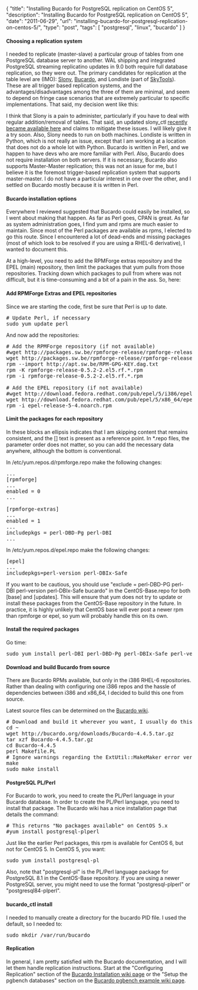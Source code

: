{
  "title": "Installing Bucardo for PostgreSQL replication on CentOS 5",
  "description": "Installing Bucardo for PostgreSQL replication on CentOS 5",
  "date": "2011-06-29",
  "url": "installing-bucardo-for-postgresql-replication-on-centos-5/",
  "type": "post",
  "tags": [
    "postgresql",
    "linux",
    "bucardo"
  ]
}
#### Choosing a replication system

I needed to replicate (master-slave) a particular group of tables from one PostgreSQL database server to another.  WAL shipping and integrated PostgreSQL streaming replicatino updates in 9.0 both require full database replication, so they were out.  The primary candidates for replication at the table level are (IMO): [Slony](http://slony.info/), [Bucardo](http://bucardo.org/wiki/Bucardo), and Londiste (part of [SkyTools](http://pgfoundry.org/projects/skytools)).   These are all trigger based replication systems, and the advantages/disadvantages among the three of them are minimal, and seem to depend on fringe case scenarios that are extremely particular to specific implementations.  That said, my decision went like this:

I think that Slony is a pain to administer, particularly if you have to deal with regular addition/removal of tables.  That said, an updated slony_ctl [recently became available here](http://pgfoundry.org/projects/slony1-ctl/) and claims to mitigate these issues.  I will likely give it a try soon.  Also, Slony needs to run on both machines.  Londiste is written in Python, which is not really an issue, except that I am working at a location that does not do a whole lot with Python.  Bucardo is written in Perl, and we happen to have devs who are more familiar with Perl.  Also, Bucardo does not require installation on both servers.  If it is necessary, Bucardo also supports Master-Master replication; this was not an issue for me, but I believe it is the foremost trigger-based replication system that supports master-master.  I do not have a particular interest in one over the other, and I settled on Bucardo mostly because it is written in Perl.

#### Bucardo installation options

Everywhere I reviewed suggested that Bucardo could easily be installed, so I went about making that happen.  As far as Perl goes, CPAN is great.  As far as system administration goes, I find yum and rpms are much easier to maintain.  Since most of the Perl packages are available as rpms, I elected to go this route.  Since I encountered a lot of dead-ends and missing packages (most of which look to be resolved if you are using a RHEL-6 derivative), I wanted to document this.

At a high-level, you need to add the RPMForge extras repository and the EPEL (main) repository, then limit the packages that yum pulls from those repositories.  Tracking down which packages to pull from where was not difficult, but it is time-consuming and a bit of a pain in the ass.  So, here:

#### Add RPMForge Extras and EPEL repositories

Since we are starting the code, first be sure that Perl is up to date.

<pre>
# Update Perl, if necessary
sudo yum update perl
</pre>

And now add the repositories:

<pre>
# Add the RPMForge repository (if not available)
#wget http://packages.sw.be/rpmforge-release/rpmforge-release-0.5.2-2.el5.rf.i386.rpm
wget http://packages.sw.be/rpmforge-release/rpmforge-release-0.5.2-2.el5.rf.x86_64.rpm
rpm --import http://apt.sw.be/RPM-GPG-KEY.dag.txt
rpm -K rpmforge-release-0.5.2-2.el5.rf.*.rpm
rpm -i rpmforge-release-0.5.2-2.el5.rf.*.rpm

# Add the EPEL repository (if not available)
#wget http://download.fedora.redhat.com/pub/epel/5/i386/epel-release-5-4.noarch.rpm
wget http://download.fedora.redhat.com/pub/epel/5/x86_64/epel-release-5-4.noarch.rpm
rpm -i epel-release-5-4.noarch.rpm
</pre>

#### Limit the packages for each repository

In these blocks an ellipsis indicates that I am skipping content that remains consistent, and the [<REPO>] text is present as a reference point.  In *.repo files, the parameter order does not matter, so you can add the necessary data anywhere, although the bottom is conventional.

In /etc/yum.repos.d/rpmforge.repo make the following changes:

<pre>
...
[rpmforge]
...
enabled = 0
...

[rpmforge-extras]
...
enabled = 1
...
includepkgs = perl-DBD-Pg perl-DBI
...
</pre>

In /etc/yum.repos.d/epel.repo make the following changes:

<pre>
[epel]
...
includepkgs=perl-version perl-DBIx-Safe
</pre>

If you want to be cautious, you should use "exclude = perl-DBD-PG perl-DBI perl-version perl-DBIx-Safe bucardo" in the CentOS-Base.repo for both [base] and [updates].  This will ensure that yum does not try to update or install these packages from the CentOS-Base repository in the future.  In practice, it is highly unlikely that CentOS base will ever post a newer rpm than rpmforge or epel, so yum will probably handle this on its own.

#### Install the required packages

Go time:

<pre>
sudo yum install perl-DBI perl-DBD-Pg perl-DBIx-Safe perl-version
</pre>

#### Download and build Bucardo from source

There are Bucardo RPMs available, but only in the i386 RHEL-6 repositories.  Rather than dealing with configuring one i386 repos and the hassle of dependencies between i386 and x86_64, I decided to build this one from source.

Latest source files can be determined on the [Bucardo wiki](http://bucardo.org/wiki/Bucardo#Obtaining_Bucardo).

<pre>
# Download and build it wherever you want, I usually do this in my home directory
cd ~
wget http://bucardo.org/downloads/Bucardo-4.4.5.tar.gz
tar xzf Bucardo-4.4.5.tar.gz
cd Bucardo-4.4.5
perl Makefile.PL
# Ignore warnings regarding the ExtUtil::MakeMaker error version
make
sudo make install
</pre>

#### PostgreSQL PL/Perl

For Bucardo to work, you need to create the PL/Perl language in your Bucardo database.  In order to create the PL/Perl language, you need to install that package.  The Bucardo wiki has a nice installation page that details the command:

<pre>
# This returns "No packages available" on CentOS 5.x
#yum install postgresql-plperl
</pre>

Just like the earlier Perl packages, this rpm is available for CentOS 6, but not for CentOS 5\.  In CentOS 5, you want:

<pre>
sudo yum install postgresql-pl
</pre>

Also, note that "postgresql-pl" is the PL/Perl language package for PostgreSQL 8.1 in the CentOS-Base repository.  If you are using a newer PostgreSQL server, you might need to use the format "postgresql-plperl" or "postgresql84-plperl".

#### bucardo_ctl install

I needed to manually create a directory for the bucardo PID file.  I used the default, so I needed to:

<pre>
sudo mkdir /var/run/bucardo
</pre>

#### Replication

In general, I am pretty satisfied with the Bucardo documentation, and I will let them handle replication instructions.  Start at the "Configuring Replication" section of the [Bucardo Installation wiki page](http://bucardo.org/wiki/Bucardo/Installation) or the "Setup the pgbench databases" section on the [Bucardo pgbench example wiki page](http://bucardo.org/wiki/Bucardo/pgbench_example).
